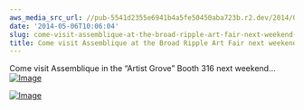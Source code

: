 ```yaml
---
aws_media_src_url: //pub-5541d2355e6941b4a5fe50450aba723b.r2.dev/2014/05/10013989_10152755265764062_1102390419204955672_o.jpg
date: '2014-05-06T10:06:04'
slug: come-visit-assemblique-at-the-broad-ripple-art-fair-next-weekend-may-17-18
title: Come visit Assemblique at the Broad Ripple Art Fair next weekend May 17-18
---
```


 Come visit Assemblique in the “Artist Grove” Booth 316 next weekend…[![Image](//pub-5541d2355e6941b4a5fe50450aba723b.r2.dev/2014/05/10013989_10152755265764062_1102390419204955672_o.jpg?w=650)](//pub-5541d2355e6941b4a5fe50450aba723b.r2.dev/2014/05/10013989_10152755265764062_1102390419204955672_o.jpg)

 [![Image](//pub-5541d2355e6941b4a5fe50450aba723b.r2.dev/2014/05/002805_024441.jpg?w=650)](//pub-5541d2355e6941b4a5fe50450aba723b.r2.dev/2014/05/002805_024441.jpg)